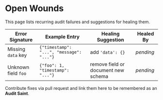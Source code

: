 # Open Wounds

This page lists recurring audit failures and suggestions for healing them.

| Error Signature | Example Entry | Healing Suggestion | Healed By |
|-----------------|--------------|-------------------|-----------|
| Missing `data` key | `{"timestamp": "...", "message": "..."}` | add `'data': {}` | _pending_ |
| Unknown field `foo` | `{"foo": 1, "timestamp": "..."}` | remove field or document new schema | _pending_ |

Contribute fixes via pull request and link them here to be remembered as an **Audit Saint**.
